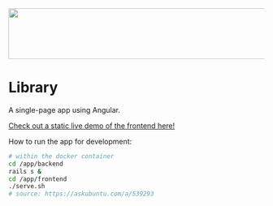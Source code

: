 <!-- <img src="https://github.com/kortrk/library/assets/7088687/e56b5364-da15-4284-8f6f-514e7efc4db4" width=1000 height=100> -->
<!-- <img src="https://github.com/kortrk/library/assets/7088687/4324533d-728e-4308-b113-cdec5ebeed40" width=1000 height=100> -->
<img src="https://github.com/kortrk/library/assets/7088687/34d6c7cf-a112-429d-b3d7-b7f4af73d294" width=1000 height=100>

# Library
A single-page app using Angular.

[Check out a static live demo of the frontend here!](https://kortrk.github.io/library-gh-pages)

How to run the app for development:
```bash
# within the docker container
cd /app/backend
rails s &
cd /app/frontend
./serve.sh
# source: https://askubuntu.com/a/539293
```